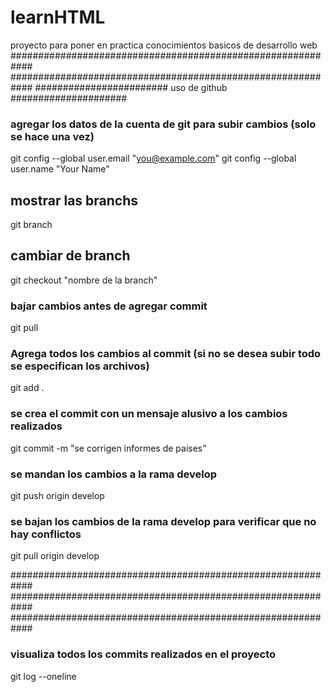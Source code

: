 # learnHTML
proyecto para poner en practica conocimientos basicos de desarrollo web
############################################################
############################################################
######################## uso de github #####################
### agregar los datos de la cuenta de git para subir cambios (solo se hace una vez)
git config --global user.email "you@example.com"
git config --global user.name "Your Name"
## mostrar las branchs
git branch
## cambiar de branch
git checkout "nombre de la branch"
### bajar cambios antes de agregar commit
git pull
### Agrega todos los cambios al commit (si no se desea subir todo se especifican los archivos)
git add .
### se crea el commit con un mensaje alusivo a los cambios realizados
git commit -m "se corrigen informes de paises"
### se mandan los cambios a la rama develop
git push origin develop
### se bajan los cambios de la rama develop para verificar que no hay conflictos
git pull origin develop


############################################################
############################################################
############################################################
### visualiza todos los commits realizados en el proyecto
git log --oneline



